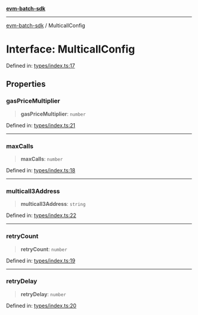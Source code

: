 [**evm-batch-sdk**](../README.md)

***

[evm-batch-sdk](../globals.md) / MulticallConfig

# Interface: MulticallConfig

Defined in: [types/index.ts:17](https://github.com/akasharora963/evm-batch-sdk/blob/194b75512cde76014240141cae8ca29b3a424770/src/types/index.ts#L17)

## Properties

### gasPriceMultiplier

> **gasPriceMultiplier**: `number`

Defined in: [types/index.ts:21](https://github.com/akasharora963/evm-batch-sdk/blob/194b75512cde76014240141cae8ca29b3a424770/src/types/index.ts#L21)

***

### maxCalls

> **maxCalls**: `number`

Defined in: [types/index.ts:18](https://github.com/akasharora963/evm-batch-sdk/blob/194b75512cde76014240141cae8ca29b3a424770/src/types/index.ts#L18)

***

### multicall3Address

> **multicall3Address**: `string`

Defined in: [types/index.ts:22](https://github.com/akasharora963/evm-batch-sdk/blob/194b75512cde76014240141cae8ca29b3a424770/src/types/index.ts#L22)

***

### retryCount

> **retryCount**: `number`

Defined in: [types/index.ts:19](https://github.com/akasharora963/evm-batch-sdk/blob/194b75512cde76014240141cae8ca29b3a424770/src/types/index.ts#L19)

***

### retryDelay

> **retryDelay**: `number`

Defined in: [types/index.ts:20](https://github.com/akasharora963/evm-batch-sdk/blob/194b75512cde76014240141cae8ca29b3a424770/src/types/index.ts#L20)
